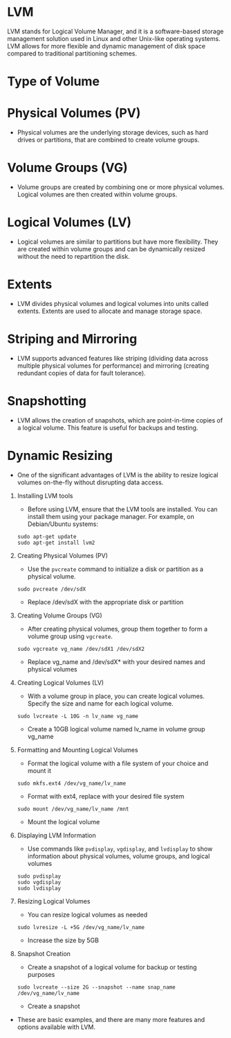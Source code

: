 # LVM
LVM stands for Logical Volume Manager, and it is a software-based storage management solution used in Linux and other Unix-like operating systems. LVM allows for more flexible and dynamic management of disk space compared to traditional partitioning schemes.

# Type of Volume
  # Physical Volumes (PV)
   - Physical volumes are the underlying storage devices, such as hard drives or partitions, that are combined to create volume groups.
  # Volume Groups (VG)
   - Volume groups are created by combining one or more physical volumes. Logical volumes are then created within volume groups.
  # Logical Volumes (LV)
   - Logical volumes are similar to partitions but have more flexibility. They are created within volume groups and can be dynamically resized without the need to repartition the disk.
  # Extents
   - LVM divides physical volumes and logical volumes into units called extents. Extents are used to allocate and manage storage space.
  # Striping and Mirroring
   - LVM supports advanced features like striping (dividing data across multiple physical volumes for performance) and mirroring (creating redundant copies of data for fault tolerance).
  # Snapshotting
   - LVM allows the creation of snapshots, which are point-in-time copies of a logical volume. This feature is useful for backups and testing.
  # Dynamic Resizing
   - One of the significant advantages of LVM is the ability to resize logical volumes on-the-fly without disrupting data access.

  1. Installing LVM tools
     - Before using LVM, ensure that the LVM tools are installed. You can install them using your package manager. For example, on Debian/Ubuntu systems:
      ```
      sudo apt-get update
      sudo apt-get install lvm2
      ```
  2. Creating Physical Volumes (PV)
     - Use the `pvcreate` command to initialize a disk or partition as a physical volume.
     ```
     sudo pvcreate /dev/sdX   
     ```
     - Replace /dev/sdX with the appropriate disk or partition

  3. Creating Volume Groups (VG)
     - After creating physical volumes, group them together to form a volume group using `vgcreate`.
     ```
     sudo vgcreate vg_name /dev/sdX1 /dev/sdX2   
     ```
     - Replace vg_name and /dev/sdX* with your desired names and physical volumes

  4. Creating Logical Volumes (LV)
     - With a volume group in place, you can create logical volumes. Specify the size and name for each logical volume.
     ```
     sudo lvcreate -L 10G -n lv_name vg_name   
     ```
     - Create a 10GB logical volume named lv_name in volume group vg_name

  5. Formatting and Mounting Logical Volumes
     - Format the logical volume with a file system of your choice and mount it
     ```
     sudo mkfs.ext4 /dev/vg_name/lv_name
     ````
     - Format with ext4, replace with your desired file system
     ```
     sudo mount /dev/vg_name/lv_name /mnt   
     ```
     - Mount the logical volume

  6. Displaying LVM Information
     - Use commands like `pvdisplay`, `vgdisplay`, and `lvdisplay` to show information about physical volumes, volume groups, and logical volumes
     ```
     sudo pvdisplay
     sudo vgdisplay
     sudo lvdisplay
     ```

  7. Resizing Logical Volumes
     - You can resize logical volumes as needed
     ```
     sudo lvresize -L +5G /dev/vg_name/lv_name   
     ```
     - Increase the size by 5GB

  8. Snapshot Creation
     - Create a snapshot of a logical volume for backup or testing purposes
     ```
     sudo lvcreate --size 2G --snapshot --name snap_name /dev/vg_name/lv_name   
     ```
     - Create a snapshot

  - These are basic examples, and there are many more features and options available with LVM.
